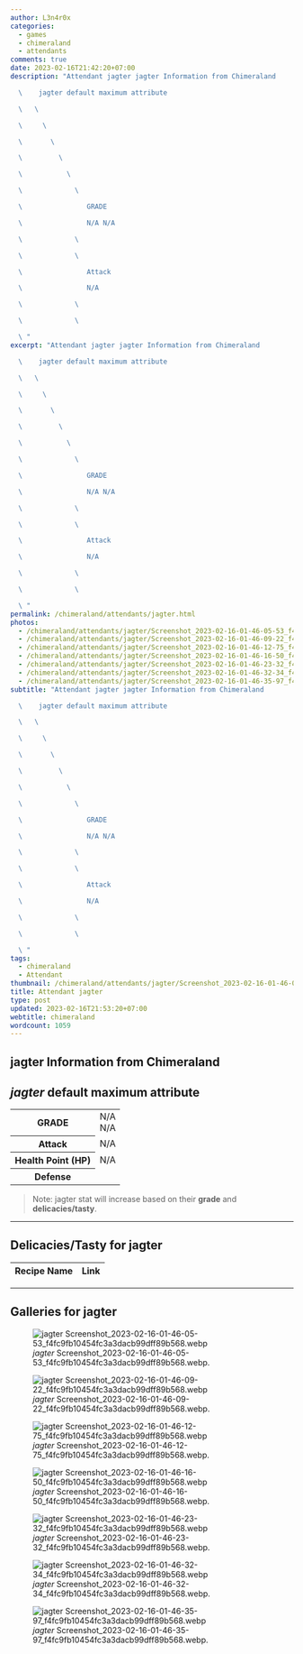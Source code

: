 ```yaml
---
author: L3n4r0x
categories:
  - games
  - chimeraland
  - attendants
comments: true
date: 2023-02-16T21:42:20+07:00
description: "Attendant jagter jagter Information from Chimeraland

  \    jagter default maximum attribute

  \   \ 

  \     \ 

  \       \ 

  \         \ 

  \           \ 

  \             \ 

  \                GRADE

  \                N/A N/A

  \             \ 

  \             \ 

  \                Attack

  \                N/A

  \             \ 

  \             \ 

  \ "
excerpt: "Attendant jagter jagter Information from Chimeraland

  \    jagter default maximum attribute

  \   \ 

  \     \ 

  \       \ 

  \         \ 

  \           \ 

  \             \ 

  \                GRADE

  \                N/A N/A

  \             \ 

  \             \ 

  \                Attack

  \                N/A

  \             \ 

  \             \ 

  \ "
permalink: /chimeraland/attendants/jagter.html
photos:
  - /chimeraland/attendants/jagter/Screenshot_2023-02-16-01-46-05-53_f4fc9fb10454fc3a3dacb99dff89b568.webp
  - /chimeraland/attendants/jagter/Screenshot_2023-02-16-01-46-09-22_f4fc9fb10454fc3a3dacb99dff89b568.webp
  - /chimeraland/attendants/jagter/Screenshot_2023-02-16-01-46-12-75_f4fc9fb10454fc3a3dacb99dff89b568.webp
  - /chimeraland/attendants/jagter/Screenshot_2023-02-16-01-46-16-50_f4fc9fb10454fc3a3dacb99dff89b568.webp
  - /chimeraland/attendants/jagter/Screenshot_2023-02-16-01-46-23-32_f4fc9fb10454fc3a3dacb99dff89b568.webp
  - /chimeraland/attendants/jagter/Screenshot_2023-02-16-01-46-32-34_f4fc9fb10454fc3a3dacb99dff89b568.webp
  - /chimeraland/attendants/jagter/Screenshot_2023-02-16-01-46-35-97_f4fc9fb10454fc3a3dacb99dff89b568.webp
subtitle: "Attendant jagter jagter Information from Chimeraland

  \    jagter default maximum attribute

  \   \ 

  \     \ 

  \       \ 

  \         \ 

  \           \ 

  \             \ 

  \                GRADE

  \                N/A N/A

  \             \ 

  \             \ 

  \                Attack

  \                N/A

  \             \ 

  \             \ 

  \ "
tags:
  - chimeraland
  - Attendant
thumbnail: /chimeraland/attendants/jagter/Screenshot_2023-02-16-01-46-05-53_f4fc9fb10454fc3a3dacb99dff89b568.webp
title: Attendant jagter
type: post
updated: 2023-02-16T21:53:20+07:00
webtitle: chimeraland
wordcount: 1059
---
```


<link
  rel="stylesheet"
  href="https://rawcdn.githack.com/dimaslanjaka/Web-Manajemen/870a349/css/bootstrap-5-3-0-alpha3-wrapper.css"
/>
<section id="bootstrap-wrapper">
  <div data-bs-theme="dark">
    <h2>jagter Information from Chimeraland</h2>
    <h2 id="attribute"><i>jagter</i> default maximum attribute</h2>
    <div class="row">
      <div class="col mb-2">
        <div class="card">
          <div class="card-body">
            <table>
              <tr>
                <th>GRADE</th>
                <td>N/A <br />N/A</td>
              </tr>
              <tr>
                <th>Attack</th>
                <td>N/A</td>
              </tr>
              <tr>
                <th>Health Point (HP)</th>
                <td>N/A</td>
              </tr>
              <tr>
                <th>Defense</th>
                <td></td>
              </tr>
            </table>
          </div>
        </div>
      </div>
    </div>
    <blockquote class="bd-callout bd-callout-warning">
      Note: jagter stat will increase based on their <b>grade</b> and
      <b>delicacies/tasty</b>.
    </blockquote>
    <hr />
    <h2 id="delicacies">Delicacies/Tasty for jagter</h2>
    <div class="card">
      <div class="card-body">
        <div class="table-responsive">
          <table class="table table-striped">
            <thead>
              <tr>
                <th>Recipe Name</th>
                <th>Link</th>
              </tr>
            </thead>
            <tbody></tbody>
          </table>
        </div>
      </div>
    </div>
    <hr />
    <div id="gallery">
      <h2>Galleries for jagter</h2>
      <div class="row">
        <div class="col-lg-6 col-12">
          <figure>
            <img
              src="https://www.webmanajemen.com/chimeraland/attendants/jagter/Screenshot_2023-02-16-01-46-05-53_f4fc9fb10454fc3a3dacb99dff89b568.webp"
              alt="jagter Screenshot_2023-02-16-01-46-05-53_f4fc9fb10454fc3a3dacb99dff89b568.webp"
            />
            <figcaption style="word-wrap: break-word">
              <i>jagter</i>
              Screenshot_2023-02-16-01-46-05-53_f4fc9fb10454fc3a3dacb99dff89b568.webp.
            </figcaption>
          </figure>
        </div>
        <div class="col-lg-6 col-12">
          <figure>
            <img
              src="https://www.webmanajemen.com/chimeraland/attendants/jagter/Screenshot_2023-02-16-01-46-09-22_f4fc9fb10454fc3a3dacb99dff89b568.webp"
              alt="jagter Screenshot_2023-02-16-01-46-09-22_f4fc9fb10454fc3a3dacb99dff89b568.webp"
            />
            <figcaption style="word-wrap: break-word">
              <i>jagter</i>
              Screenshot_2023-02-16-01-46-09-22_f4fc9fb10454fc3a3dacb99dff89b568.webp.
            </figcaption>
          </figure>
        </div>
        <div class="col-lg-6 col-12">
          <figure>
            <img
              src="https://www.webmanajemen.com/chimeraland/attendants/jagter/Screenshot_2023-02-16-01-46-12-75_f4fc9fb10454fc3a3dacb99dff89b568.webp"
              alt="jagter Screenshot_2023-02-16-01-46-12-75_f4fc9fb10454fc3a3dacb99dff89b568.webp"
            />
            <figcaption style="word-wrap: break-word">
              <i>jagter</i>
              Screenshot_2023-02-16-01-46-12-75_f4fc9fb10454fc3a3dacb99dff89b568.webp.
            </figcaption>
          </figure>
        </div>
        <div class="col-lg-6 col-12">
          <figure>
            <img
              src="https://www.webmanajemen.com/chimeraland/attendants/jagter/Screenshot_2023-02-16-01-46-16-50_f4fc9fb10454fc3a3dacb99dff89b568.webp"
              alt="jagter Screenshot_2023-02-16-01-46-16-50_f4fc9fb10454fc3a3dacb99dff89b568.webp"
            />
            <figcaption style="word-wrap: break-word">
              <i>jagter</i>
              Screenshot_2023-02-16-01-46-16-50_f4fc9fb10454fc3a3dacb99dff89b568.webp.
            </figcaption>
          </figure>
        </div>
        <div class="col-lg-6 col-12">
          <figure>
            <img
              src="https://www.webmanajemen.com/chimeraland/attendants/jagter/Screenshot_2023-02-16-01-46-23-32_f4fc9fb10454fc3a3dacb99dff89b568.webp"
              alt="jagter Screenshot_2023-02-16-01-46-23-32_f4fc9fb10454fc3a3dacb99dff89b568.webp"
            />
            <figcaption style="word-wrap: break-word">
              <i>jagter</i>
              Screenshot_2023-02-16-01-46-23-32_f4fc9fb10454fc3a3dacb99dff89b568.webp.
            </figcaption>
          </figure>
        </div>
        <div class="col-lg-6 col-12">
          <figure>
            <img
              src="https://www.webmanajemen.com/chimeraland/attendants/jagter/Screenshot_2023-02-16-01-46-32-34_f4fc9fb10454fc3a3dacb99dff89b568.webp"
              alt="jagter Screenshot_2023-02-16-01-46-32-34_f4fc9fb10454fc3a3dacb99dff89b568.webp"
            />
            <figcaption style="word-wrap: break-word">
              <i>jagter</i>
              Screenshot_2023-02-16-01-46-32-34_f4fc9fb10454fc3a3dacb99dff89b568.webp.
            </figcaption>
          </figure>
        </div>
        <div class="col-lg-6 col-12">
          <figure>
            <img
              src="https://www.webmanajemen.com/chimeraland/attendants/jagter/Screenshot_2023-02-16-01-46-35-97_f4fc9fb10454fc3a3dacb99dff89b568.webp"
              alt="jagter Screenshot_2023-02-16-01-46-35-97_f4fc9fb10454fc3a3dacb99dff89b568.webp"
            />
            <figcaption style="word-wrap: break-word">
              <i>jagter</i>
              Screenshot_2023-02-16-01-46-35-97_f4fc9fb10454fc3a3dacb99dff89b568.webp.
            </figcaption>
          </figure>
        </div>
      </div>
    </div>
  </div>
</section>